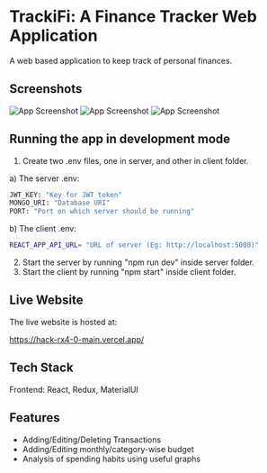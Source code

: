 
# TrackiFi: A Finance Tracker Web Application

A web based application to keep track of personal finances. 


## Screenshots

![App Screenshot](https://snipboard.io/72LnSg.jpg)
![App Screenshot](https://snipboard.io/6eF1tI.jpg)
![App Screenshot](https://snipboard.io/q9ncHo.jpg)



## Running the app in development mode

1. Create two .env files, one in server, and other in client folder.


a) The server .env:

```bash
JWT_KEY: "Key for JWT token"
MONGO_URI: "Database URI"
PORT: "Port on which server should be running"
```

b) The client .env:

```bash
REACT_APP_API_URL= "URL of server (Eg: http://localhost:5000)"
```

2. Start the server by running "npm run dev" inside server folder.
3. Start the client by running "npm start" inside client folder.

## Live Website

The live website is hosted at:

https://hack-rx4-0-main.vercel.app/



## Tech Stack

Frontend: React, Redux, MaterialUI




## Features

- Adding/Editing/Deleting Transactions
- Adding/Editing monthly/category-wise budget
- Analysis of spending habits using useful graphs



